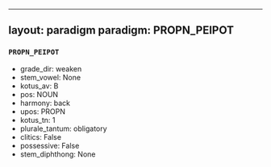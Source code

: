 
---
layout: paradigm
paradigm: PROPN_PEIPOT
---
### ` PROPN_PEIPOT `


* grade_dir: weaken
* stem_vowel: None
* kotus_av: B
* pos: NOUN
* harmony: back
* upos: PROPN
* kotus_tn: 1
* plurale_tantum: obligatory
* clitics: False
* possessive: False
* stem_diphthong: None
